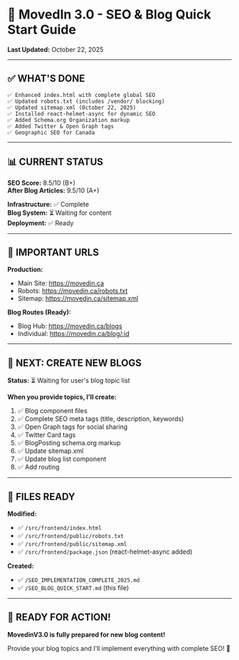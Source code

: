 # 🚀 **MovedIn 3.0 - SEO & Blog Quick Start Guide**

**Last Updated:** October 22, 2025

---

## ✅ **WHAT'S DONE**

```
✅ Enhanced index.html with complete global SEO
✅ Updated robots.txt (includes /vendor/ blocking)
✅ Updated sitemap.xml (October 22, 2025)
✅ Installed react-helmet-async for dynamic SEO
✅ Added Schema.org Organization markup
✅ Added Twitter & Open Graph tags
✅ Geographic SEO for Canada
```

---

## 📊 **CURRENT STATUS**

**SEO Score:** 8.5/10 (B+)  
**After Blog Articles:** 9.5/10 (A+)

**Infrastructure:** ✅ Complete  
**Blog System:** ⏳ Waiting for content  
**Deployment:** ✅ Ready

---

## 🔗 **IMPORTANT URLS**

**Production:**
- Main Site: https://movedin.ca
- Robots: https://movedin.ca/robots.txt
- Sitemap: https://movedin.ca/sitemap.xml

**Blog Routes (Ready):**
- Blog Hub: https://movedin.ca/blogs
- Individual: https://movedin.ca/blog/:id

---

## 📝 **NEXT: CREATE NEW BLOGS**

**Status:** ⏳ Waiting for user's blog topic list

**When you provide topics, I'll create:**
1. ✅ Blog component files
2. ✅ Complete SEO meta tags (title, description, keywords)
3. ✅ Open Graph tags for social sharing
4. ✅ Twitter Card tags
5. ✅ BlogPosting schema.org markup
6. ✅ Update sitemap.xml
7. ✅ Update blog list component
8. ✅ Add routing

---

## 🎯 **FILES READY**

**Modified:**
- ✅ `/src/frontend/index.html`
- ✅ `/src/frontend/public/robots.txt`
- ✅ `/src/frontend/public/sitemap.xml`
- ✅ `/src/frontend/package.json` (react-helmet-async added)

**Created:**
- ✅ `/SEO_IMPLEMENTATION_COMPLETE_2025.md`
- ✅ `/SEO_BLOG_QUICK_START.md` (this file)

---

## 🚀 **READY FOR ACTION!**

**MovedinV3.0 is fully prepared for new blog content!**

Provide your blog topics and I'll implement everything with complete SEO! 🎉



